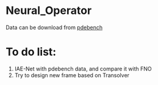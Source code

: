 # Neural_Operator
Data can be download from [pdebench](https://darus.uni-stuttgart.de/dataset.xhtml?persistentId=doi:10.18419/darus-2986)
# To do list:

1. IAE-Net with pdebench data, and compare it with FNO
2. Try to design new frame based on Transolver
